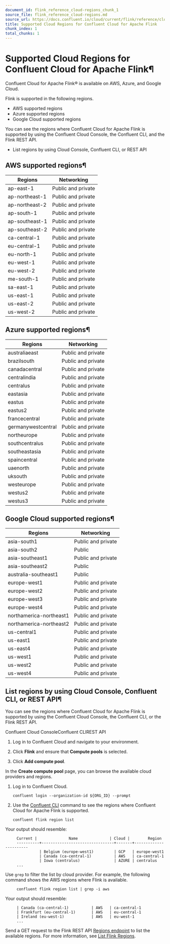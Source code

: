 ```yaml
---
document_id: flink_reference_cloud-regions_chunk_1
source_file: flink_reference_cloud-regions.md
source_url: https://docs.confluent.io/cloud/current/flink/reference/cloud-regions.html
title: Supported Cloud Regions for Confluent Cloud for Apache Flink
chunk_index: 1
total_chunks: 1
---
```


# Supported Cloud Regions for Confluent Cloud for Apache Flink¶

Confluent Cloud for Apache Flink® is available on AWS, Azure, and Google Cloud.

Flink is supported in the following regions.

* AWS supported regions
* Azure supported regions
* Google Cloud supported regions

You can see the regions where Confluent Cloud for Apache Flink is supported by using the Confluent Cloud Console, the Confluent CLI, and the Flink REST API.

* List regions by using Cloud Console, Confluent CLI, or REST API

## AWS supported regions¶

Regions | Networking
---|---
ap-east-1 | Public and private
ap-northeast-1 | Public and private
ap-northeast-2 | Public and private
ap-south-1 | Public and private
ap-southeast-1 | Public and private
ap-southeast-2 | Public and private
ca-central-1 | Public and private
eu-central-1 | Public and private
eu-north-1 | Public and private
eu-west-1 | Public and private
eu-west-2 | Public and private
me-south-1 | Public and private
sa-east-1 | Public and private
us-east-1 | Public and private
us-east-2 | Public and private
us-west-2 | Public and private

## Azure supported regions¶

Regions | Networking
---|---
australiaeast | Public and private
brazilsouth | Public and private
canadacentral | Public and private
centralindia | Public and private
centralus | Public and private
eastasia | Public and private
eastus | Public and private
eastus2 | Public and private
francecentral | Public and private
germanywestcentral | Public and private
northeurope | Public and private
southcentralus | Public and private
southeastasia | Public and private
spaincentral | Public and private
uaenorth | Public and private
uksouth | Public and private
westeurope | Public and private
westus2 | Public and private
westus3 | Public and private

## Google Cloud supported regions¶

Regions | Networking
---|---
asia-south1 | Public and private
asia-south2 | Public
asia-southeast1 | Public and private
asia-southeast2 | Public
australia-southeast1 | Public
europe-west1 | Public and private
europe-west2 | Public and private
europe-west3 | Public and private
europe-west4 | Public and private
northamerica-northeast1 | Public and private
northamerica-northeast2 | Public and private
us-central1 | Public and private
us-east1 | Public and private
us-east4 | Public and private
us-west1 | Public and private
us-west2 | Public and private
us-west4 | Public and private

## List regions by using Cloud Console, Confluent CLI, or REST API¶

You can see the regions where Confluent Cloud for Apache Flink is supported by using the Confluent Cloud Console, the Confluent CLI, or the Flink REST API.

Confluent Cloud ConsoleConfluent CLIREST API

  1. Log in to Confluent Cloud and navigate to your environment.

  2. Click **Flink** and ensure that **Compute pools** is selected.

  3. Click **Add compute pool**.

In the **Create compute pool** page, you can browse the available cloud providers and regions.

  1. Log in to Confluent Cloud.

         confluent login --organization-id ${ORG_ID} --prompt

  2. Use the [Confluent CLI](https://docs.confluent.io/confluent-cli/current/command-reference/flink/region/confluent_flink_region_list.html) command to see the regions where Confluent Cloud for Apache Flink is supported.

         confluent flink region list

Your output should resemble:

         Current |              Name              | Cloud |        Region
         ----------+--------------------------------+-------+-----------------------
                   | Belgium (europe-west1)         | GCP   | europe-west1
                   | Canada (ca-central-1)          | AWS   | ca-central-1
                   | Iowa (centralus)               | AZURE | centralus
         ...

Use `grep` to filter the list by cloud provider. For example, the following command shows the AWS regions where Flink is available.

         confluent flink region list | grep -i aws

Your output should resemble:

         | Canada (ca-central-1)          | AWS   | ca-central-1
         | Frankfurt (eu-central-1)       | AWS   | eu-central-1
         | Ireland (eu-west-1)            | AWS   | eu-west-1
         ...

Send a GET request to the Flink REST API [Regions endpoint](/cloud/current/api.html#tag/Regions-\(fcpmv2\)/operation/listFcpmV2Regions) to list the available regions. For more information, see [List Flink Regions](../operate-and-deploy/flink-rest-api.html#flink-rest-api-list-regions).
